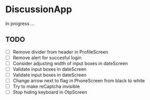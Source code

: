 # DiscussionApp
In progress ...

## TODO

- [ ] Remove divider from header in ProfileScreen
- [ ] Remove alert for succesful login
- [ ] Consider adjusting width of input boxes in dateScreen
- [ ] Validate input boxes in dateScreen
- [ ] Validate input boxes in dateScreen
- [ ] Change arrow next to flag in PhoneScreen from black to white
- [ ] Try to make reCaptcha invisible
- [ ] Stop hiding keyboard in OtpScreen
